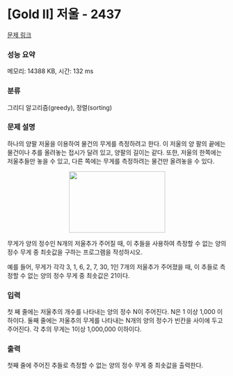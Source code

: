 # [Gold II] 저울 - 2437 

[문제 링크](https://www.acmicpc.net/problem/2437) 

### 성능 요약

메모리: 14388 KB, 시간: 132 ms

### 분류

그리디 알고리즘(greedy), 정렬(sorting)

### 문제 설명

<p>하나의 양팔 저울을 이용하여 물건의 무게를 측정하려고 한다. 이 저울의 양 팔의 끝에는 물건이나 추를 올려놓는 접시가 달려 있고, 양팔의 길이는 같다. 또한, 저울의 한쪽에는 저울추들만 놓을 수 있고, 다른 쪽에는 무게를 측정하려는 물건만 올려놓을 수 있다.</p>

<p style="text-align: center;"><img alt="" src="https://upload.acmicpc.net/7d2a2428-a1b0-47f5-9f53-fecd714d1b1b/-/preview/" style="width: 221px; height: 141px;"></p>

<p>무게가 양의 정수인 N개의 저울추가 주어질 때, 이 추들을 사용하여 측정할 수 없는 양의 정수 무게 중 최솟값을 구하는 프로그램을 작성하시오.</p>

<p>예를 들어, 무게가 각각 3, 1, 6, 2, 7, 30, 1인 7개의 저울추가 주어졌을 때, 이 추들로 측정할 수 없는 양의 정수 무게 중 최솟값은 21이다. </p>

### 입력 

 <p>첫 째 줄에는 저울추의 개수를 나타내는 양의 정수 N이 주어진다. N은 1 이상 1,000 이하이다. 둘째 줄에는 저울추의 무게를 나타내는 N개의 양의 정수가 빈칸을 사이에 두고 주어진다. 각 추의 무게는 1이상 1,000,000 이하이다.</p>

### 출력 

 <p>첫째 줄에 주어진 추들로 측정할 수 없는 양의 정수 무게 중 최솟값을 출력한다.</p>

